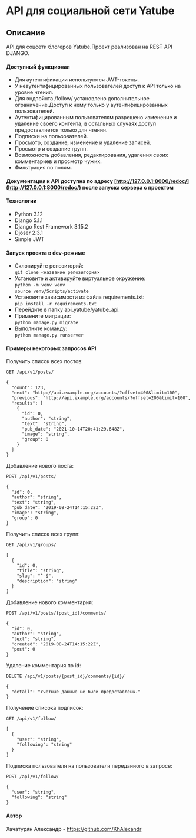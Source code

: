 # API для социальной сети Yatube

## Описание

API для соцсети блогеров Yatube.Проект реализован на REST API DJANGO.
  
#### Доступный функционал

- Для аутентификации используются JWT-токены.
- У неаутентифицированных пользователей доступ к API только на уровне чтения.
- Для эндпойнта /follow/ установлено дополнительное ограничение.Доступ к нему только у аутентифицированных пользователей.
- Аутентифицированным пользователям разрешено изменение и удаление своего контента, в остальных   случаях доступ предоставляется только для чтения.
- Подписки на пользователей.
- Просмотр, создание, изменение и удаление записей.
- Просмотр и создание групп.
- Возможность добавления, редактирования, удаления своих комментариев и просмотр чужих.
- Фильтрация по полям.

#### Документация к API доступна по адресу [http://127.0.0.1:8000/redoc/](http://127.0.0.1:8000/redoc/) после запуска сервера с проектом

#### Технологии

- Python 3.12
- Django 5.1.1
- Django Rest Framework 3.15.2
- Djoser 2.3.1
- Simple JWT

#### Запуск проекта в dev-режиме

- Склонируйте репозиторий:  
``` git clone <название репозитория> ```    
- Установите и активируйте виртуальное окружение:  
``` python -m venv venv ```  
``` source venv/Scripts/activate ``` 
- Установите зависимости из файла requirements.txt:   
``` pip install -r requirements.txt ```
- Перейдите в папку api_yatube/yatube_api.
- Примените миграции:   
``` python manage.py migrate ```
- Выполните команду:   
``` python manage.py runserver ```

#### Примеры некоторых запросов API

Получить список всех постов:  
```
GET /api/v1/posts/ 

{
  "count": 123,
  "next": "http://api.example.org/accounts/?offset=400&limit=100",
  "previous": "http://api.example.org/accounts/?offset=200&limit=100",
  "results": [
    {
      "id": 0,
      "author": "string",
      "text": "string",
      "pub_date": "2021-10-14T20:41:29.648Z",
      "image": "string",
      "group": 0
    }
  ]
}
```  
Добавление нового поста:  
```
POST /api/v1/posts/

{
  "id": 0,
  "author": "string",
  "text": "string",
  "pub_date": "2019-08-24T14:15:22Z",
  "image": "string",
  "group": 0
}
```   
Получить список всех групп:  
```
GET /api/v1/groups/

[
  {
    "id": 0,
    "title": "string",
    "slug": "^-$",
    "description": "string"
  }
]
```  
Добавление нового комментария:  
```
POST /api/v1/posts/{post_id}/comments/

{
  "id": 0,
  "author": "string",
  "text": "string",
  "created": "2019-08-24T14:15:22Z",
  "post": 0
}
```  
Удаление комментария по id:  
```
DELETE /api/v1/posts/{post_id}/comments/{id}/

{
  "detail": "Учетные данные не были предоставлены."
}
```  
Получение списока подписок:  
```
GET /api/v1/follow/

[
  {
    "user": "string",
    "following": "string"
  }
]
```  
Подписка пользователя на пользователя переданного в запросе:  
```
POST /api/v1/follow/

{
  "user": "string",
  "following": "string"
}
```  

#### Автор

Хачатурян Александр - https://github.com/KhAlexandr

